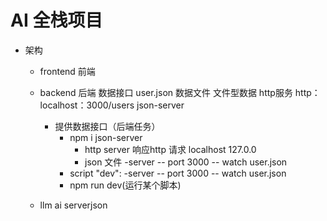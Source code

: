# AI 全栈项目

- 架构
  - frontend 前端
  - backend 后端
     数据接口 user.json 数据文件
     文件型数据
     http服务 http：localhost：3000/users
     json-server

     - 提供数据接口（后端任务）
       - npm i json-server
         - http server 响应http 请求 localhost 127.0.0
         - json 文件 -server -- port 3000   -- watch user.json 
        - script
        "dev": -server -- port 3000   -- watch user.json 
        - npm run dev(运行某个脚本)
  - llm ai serverjson
